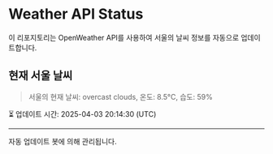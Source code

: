 
# Weather API Status

이 리포지토리는 OpenWeather API를 사용하여 서울의 날씨 정보를 자동으로 업데이트합니다.

## 현재 서울 날씨
> 서울의 현재 날씨: overcast clouds, 온도: 8.5°C, 습도: 59%

⏳ 업데이트 시간: 2025-04-03 20:14:30 (UTC)

---
자동 업데이트 봇에 의해 관리됩니다.

